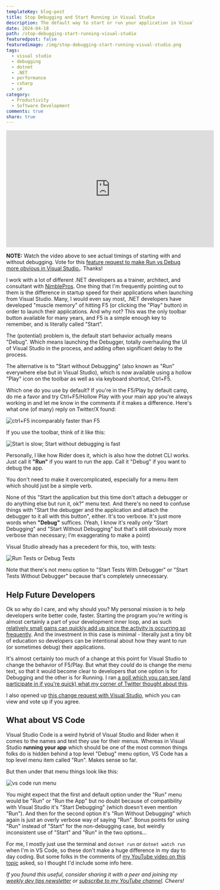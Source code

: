 ```yaml
---
templateKey: blog-post
title: Stop Debugging and Start Running in Visual Studio
description: The default way to start or run your application in Visual Studio has always been F5 or the solid green 'play' button. But this attaches a debugger, which is only needed if you're adding breakpoints and stepping through your code. It also can add significant time to the process of running your app. If you're not constantly using the debugger, consider making Ctrl+F5 your default way to launch your apps.
date: 2024-04-18
path: /stop-debugging-start-running-visual-studio
featuredpost: false
featuredimage: /img/stop-debugging-start-running-visual-studio.png
tags:
  - visual studio
  - debugging
  - dotnet
  - .NET
  - performance
  - csharp
  - c#
category:
  - Productivity
  - Software Development
comments: true
share: true
---
```


<iframe width="560" height="315" src="https://www.youtube.com/embed/jxfAoUHH400?si=CvrmjUsJsmk15Pol" title="YouTube video player" frameborder="0" allow="accelerometer; autoplay; clipboard-write; encrypted-media; gyroscope; picture-in-picture; web-share" referrerpolicy="strict-origin-when-cross-origin" allowfullscreen></iframe>

**NOTE:** Watch the video above to see actual timings of starting with and without debugging. Vote for this [feature request to make Run vs Debug more obvious in Visual Studio.](https://developercommunity.visualstudio.com/t/Change-Menu-Text-from-Start-Debugging-/10639783). Thanks!

I work with a lot of different .NET developers as a trainer, architect, and consultant with [NimblePros](https://nimblepros.com). One thing that I'm frequently pointing out to them is the difference in startup speed for their applications when launching from Visual Studio. Many, I would even say most, .NET developers have developed "muscle memory" of hitting F5 (or clicking the "Play" button) in order to launch their applications. And why not? This was the only toolbar button available for many years, and F5 is a simple enough key to remember, and is literally called "Start".

The (potential) problem is, the default start behavior actually means "Debug". Which means launching the Debugger, totally overhauling the UI of Visual Studio in the process, and adding often significant delay to the process.

The alternative is to "Start without Debugging" (also known as "Run" everywhere else but in Visual Studio), which is now available using a hollow "Play" icon on the toolbar as well as via keyboard shortcut, Ctrl+F5.

Which one do you use by default? If you're in the F5/Play by default camp, do me a favor and try Ctrl+F5/Hollow Play with your main app you're always working in and let me know in the comments if it makes a difference. Here's what one (of many) reply on Twitter/X found:

![ctrl+F5 incomparably faster than F5](/img/run-incomparably-faster-visual-studio.png)

If you use the toolbar, think of it like this:

![Start is slow; Start without debugging is fast](/img/start-slow-fast.png)

Personally, I like how Rider does it, which is also how the dotnet CLI works. Just call it **"Run"** if you want to run the app. Call it "Debug" if you want to debug the app.

You don't need to make it overcomplicated, especially for a menu item which should just be a simple verb.

None of this "Start the application but this time don't attach a debugger or do anything else but run it, ok?" menu text. And there's no need to confuse things with "Start the debugger and the application and attach the debugger to it all with this button", either. It's too verbose. It's just more words when **"Debug"** suffices. (Yeah, I know it's really *only* "Start Debugging" and "Start Without Debugging" but that's still obviously more verbose than necessary; I'm exaggerating to make a point)

Visual Studio already has a precedent for this, too, with tests:

![Run Tests or Debug Tests](/img/run-tests-debug-tests-visual-studio.png)

Note that there's not menu option to "Start Tests With Debugger" or "Start Tests Without Debugger" because that's completely unnecessary.

## Help Future Developers

Ok so why do I care, and why should you? My personal mission is to help developers write better code, faster. Starting the program you're writing is almost certainly a part of your development inner loop, and as such [relatively small gains can quickly add up since the activity is occurring so frequently](https://xkcd.com/1205/). And the investment in this case is minimal - literally just a tiny bit of education so developers can be intentional about how they want to run (or sometimes debug) their applications.

It's almost certainly too much of a change at this point for Visual Studio to change the behavior of F5/Play. But what they *could* do is change the menu text, so that it would become clear to developers that one option is for Debugging and the other is for Running. I ran [a poll which you can see (and participate in if you're quick) what my corner of Twitter thought about this](https://twitter.com/ardalis/status/1780290422213915131).

I also opened up [this change request with Visual Studio](https://developercommunity.visualstudio.com/t/Change-Menu-Text-from-Start-Debugging-/10639783), which you can view and vote up if you agree.

## What about VS Code

Visual Studio Code is a weird hybrid of Visual Studio and Rider when it comes to the names and text they use for their menus. Whereas in Visual Studio **running your app** which should be one of the most common things folks do is hidden behind a top level "Debug" menu option, VS Code has a top level menu item called "Run". Makes sense so far.

But then under that menu things look like this:

![vs code run menu](img/vs-code-run-menu.png)

You might expect that the first and default option under the "Run" menu would be "Run" or "Run the App" but no doubt because of compatibility with Visual Studio it's "Start Debugging" (which doesn't even mention "Run"). And then for the second option it's "Run Without Debugging" which again is just an overly verbose way of saying "Run". Bonus points for using "Run" instead of "Start" for the non-debugging case, but weirdly inconsistent use of "Start" and "Run" in the two options...

For me, I mostly just use the terminal and `dotnet run` or `dotnet watch run` when I'm in VS Code, so these don't make a huge difference in my day to day coding. But some folks in the comments of [my YouTube video on this topic](https://www.youtube.com/watch?v=jxfAoUHH400) asked, so I thought I'd include some info here.


*If you found this useful, consider sharing it with a peer and joining my [weekly dev tips newsletter](/tips) or [subscribe to my YouTube channel](https://youtube.com/ardalis). Cheers!*
